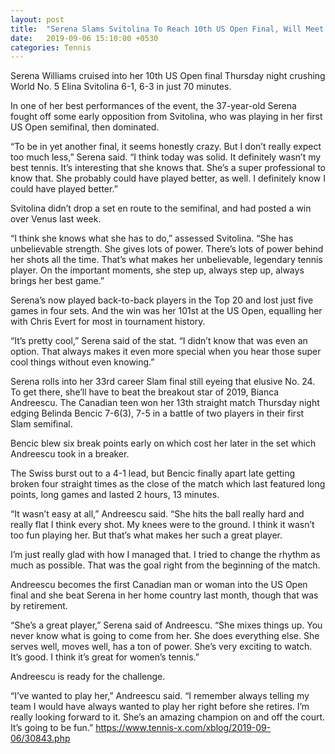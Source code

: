 ```yaml
---
layout: post
title:  "Serena Slams Svitolina To Reach 10th US Open Final, Will Meet Andreescu"
date:   2019-09-06 15:10:00 +0530
categories: Tennis
---
```

Serena Williams cruised into her 10th US Open final Thursday night crushing World No. 5 Elina Svitolina 6-1, 6-3 in just 70 minutes.

In one of her best performances of the event, the 37-year-old Serena fought off some early opposition from Svitolina, who was playing in her first US Open semifinal, then dominated.

“To be in yet another final, it seems honestly crazy. But I don’t really expect too much less,” Serena said. “I think today was solid. It definitely wasn’t my best tennis. It’s interesting that she knows that. She’s a super professional to know that. She probably could have played better, as well. I definitely know I could have played better.”

Svitolina didn’t drop a set en route to the semifinal, and had posted a win over Venus last week.

“I think she knows what she has to do,” assessed Svitolina. “She has unbelievable strength. She gives lots of power. There’s lots of power behind her shots all the time. That’s what makes her unbelievable, legendary tennis player. On the important moments, she step up, always step up, always brings her best game.”

Serena’s now played back-to-back players in the Top 20 and lost just five games in four sets. And the win was her 101st at the US Open, equalling her with Chris Evert for most in tournament history.

“It’s pretty cool,” Serena said of the stat. “I didn’t know that was even an option. That always makes it even more special when you hear those super cool things without even knowing.”

Serena rolls into her 33rd career Slam final still eyeing that elusive No. 24. To get there, she’ll have to beat the breakout star of 2019, Bianca Andreescu. The Canadian teen won her 13th straight match Thursday night edging Belinda Bencic 7-6(3), 7-5 in a battle of two players in their first Slam semifinal.

Bencic blew six break points early on which cost her later in the set which Andreescu took in a breaker.

The Swiss burst out to a 4-1 lead, but Bencic finally apart late getting broken four straight times as the close of the match which last featured long points, long games and lasted 2 hours, 13 minutes.

“It wasn’t easy at all,” Andreescu said. “She hits the ball really hard and really flat I think every shot. My knees were to the ground. I think it wasn’t too fun playing her. But that’s what makes her such a great player.

I’m just really glad with how I managed that. I tried to change the rhythm as much as possible. That was the goal right from the beginning of the match.

Andreescu becomes the first Canadian man or woman into the US Open final and she beat Serena in her home country last month, though that was by retirement.

“She’s a great player,” Serena said of Andreescu. “She mixes things up. You never know what is going to come from her. She does everything else. She serves well, moves well, has a ton of power. She’s very exciting to watch. It’s good. I think it’s great for women’s tennis.”

Andreescu is ready for the challenge.

“I’ve wanted to play her,” Andreescu said. “I remember always telling my team I would have always wanted to play her right before she retires. I’m really looking forward to it. She’s an amazing champion on and off the court. It’s going to be fun.”
https://www.tennis-x.com/xblog/2019-09-06/30843.php
